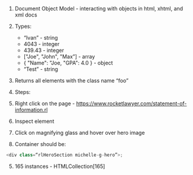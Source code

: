 1. Document Object Model - interacting with objects in html, xhtml, and xml docs

2. Types:

   * “Ivan” - string
   * 4043 - integer
   * 439.43 - integer
   * ["Joe", "John", "Max”] - array
   * { "Name": "Joe, "GPA": 4.0 } - object
   * “Test” - string

3. Returns all elements with the class name “foo”
4. Steps:


  1. Right click on the page - https://www.rocketlawyer.com/statement-of-information.rl

  2. Inspect element
  3. Click on magnifying glass and hover over hero image
  4. Container should be:
  
  ```javascript
  <div class=“rlHeroSection michelle-g-hero”>;
  ```

5. 165 instances - HTMLCollection[165]
